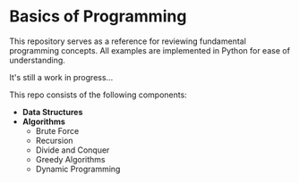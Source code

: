 # Basics of Programming

This repository serves as a reference for reviewing fundamental programming concepts. All examples are implemented in Python for ease of understanding.

It's still a work in progress...

This repo consists of the following components:
- **Data Structures**
- **Algorithms**
    - Brute Force
    - Recursion
    - Divide and Conquer
    - Greedy Algorithms
    - Dynamic Programming